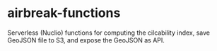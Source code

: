 # airbreak-functions

Serverless (Nuclio) functions for computing the cilcability index, save GeoJSON file to S3, and expose the GeoJSON as API.
